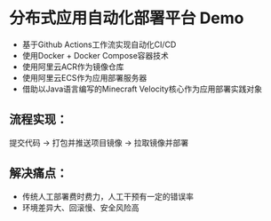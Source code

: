 # 分布式应用自动化部署平台 Demo
- 基于Github Actions工作流实现自动化CI/CD
- 使用Docker + Docker Compose容器技术
- 使用阿里云ACR作为镜像仓库
- 使用阿里云ECS作为应用部署服务器
- 借助以Java语言编写的Minecraft Velocity核心作为应用部署实践对象

## 流程实现：
提交代码 -> 打包并推送项目镜像 -> 拉取镜像并部署

## 解决痛点：
- 传统人工部署费时费力，人工干预有一定的错误率
- 环境差异大、回滚慢、安全风险高
